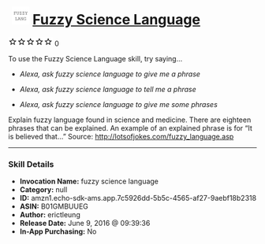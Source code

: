 # &nbsp;<img src="skill_icon" alt="Fuzzy Science Language icon" width="36"> [Fuzzy Science Language](http://alexa.amazon.com/#skills/amzn1.echo-sdk-ams.app.7c5926dd-5b5c-4565-af27-9aebf18b2318)
![0 stars](../../images/ic_star_border_black_18dp_1x.png)![0 stars](../../images/ic_star_border_black_18dp_1x.png)![0 stars](../../images/ic_star_border_black_18dp_1x.png)![0 stars](../../images/ic_star_border_black_18dp_1x.png)![0 stars](../../images/ic_star_border_black_18dp_1x.png) 0

To use the Fuzzy Science Language skill, try saying...

* *Alexa, ask fuzzy science language to give me a phrase*

* *Alexa, ask fuzzy science language to tell me a phrase*

* *Alexa, ask fuzzy science language to give me some phrases*

Explain fuzzy language found in science and medicine. There are eighteen phrases that can be explained. An example of an explained phrase is for “It is believed that...” Source: http://lotsofjokes.com/fuzzy_language.asp

***

### Skill Details

* **Invocation Name:** fuzzy science language
* **Category:** null
* **ID:** amzn1.echo-sdk-ams.app.7c5926dd-5b5c-4565-af27-9aebf18b2318
* **ASIN:** B01GMBUUEG
* **Author:** erictleung
* **Release Date:** June 9, 2016 @ 09:39:36
* **In-App Purchasing:** No
